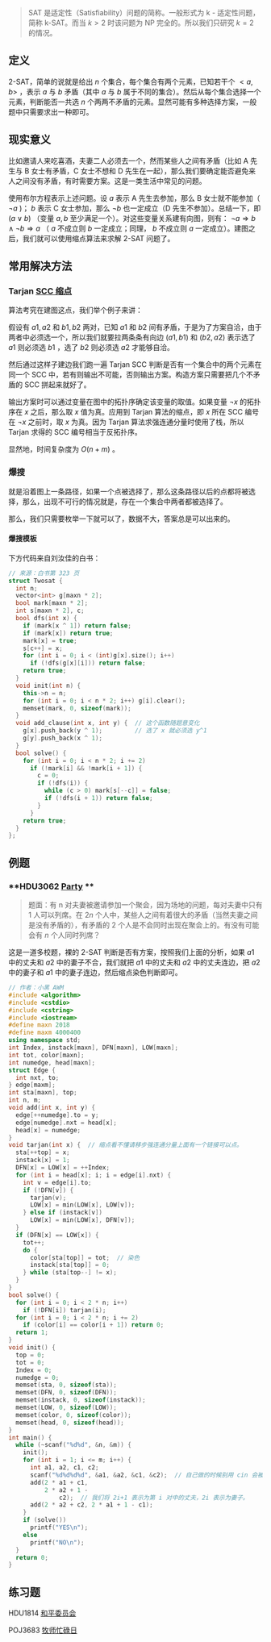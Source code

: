 > SAT 是适定性（Satisfiability）问题的简称。一般形式为 k - 适定性问题，简称 k-SAT。而当 $k>2$ 时该问题为 NP 完全的。所以我们只研究 $k=2$ 的情况。

## 定义

2-SAT，简单的说就是给出 $n$ 个集合，每个集合有两个元素，已知若干个 $<a,b>$ ，表示 $a$ 与 $b$ 矛盾（其中 $a$ 与 $b$ 属于不同的集合）。然后从每个集合选择一个元素，判断能否一共选 $n$ 个两两不矛盾的元素。显然可能有多种选择方案，一般题中只需要求出一种即可。

## 现实意义

比如邀请人来吃喜酒，夫妻二人必须去一个，然而某些人之间有矛盾（比如 A 先生与 B 女士有矛盾，C 女士不想和 D 先生在一起），那么我们要确定能否避免来人之间没有矛盾，有时需要方案。这是一类生活中常见的问题。

使用布尔方程表示上述问题。设 $a$ 表示 A 先生去参加，那么 B 女士就不能参加（ $\neg a$ )； $b$ 表示 C 女士参加，那么 $\neg b$ 也一定成立（D 先生不参加）。总结一下，即 $(a \vee b)$ （变量 $a, b$ 至少满足一个）。对这些变量关系建有向图，则有： $\neg a\Rightarrow b\wedge\neg b\Rightarrow a$ （ $a$ 不成立则 $b$ 一定成立；同理， $b$ 不成立则 $a$ 一定成立）。建图之后，我们就可以使用缩点算法来求解 2-SAT 问题了。

## 常用解决方法

### Tarjan [SCC 缩点](./scc.md) 

算法考究在建图这点，我们举个例子来讲：

假设有 ${a1,a2}$ 和 ${b1,b2}$ 两对，已知 $a1$ 和 $b2$ 间有矛盾，于是为了方案自洽，由于两者中必须选一个，所以我们就要拉两条条有向边 $(a1,b1)$ 和 $(b2,a2)$ 表示选了 $a1$ 则必须选 $b1$ ，选了 $b2$ 则必须选 $a2$ 才能够自洽。

然后通过这样子建边我们跑一遍 Tarjan SCC 判断是否有一个集合中的两个元素在同一个 SCC 中，若有则输出不可能，否则输出方案。构造方案只需要把几个不矛盾的 SCC 拼起来就好了。

输出方案时可以通过变量在图中的拓扑序确定该变量的取值。如果变量 $\neg x$ 的拓扑序在 $x$ 之后，那么取 $x$ 值为真。应用到 Tarjan 算法的缩点，即 $x$ 所在 SCC 编号在 $\neg x$ 之前时，取 $x$ 为真。因为 Tarjan 算法求强连通分量时使用了栈，所以 Tarjan 求得的 SCC 编号相当于反拓扑序。

显然地，时间复杂度为 $O(n+m)$ 。

### 爆搜

就是沿着图上一条路径，如果一个点被选择了，那么这条路径以后的点都将被选择，那么，出现不可行的情况就是，存在一个集合中两者都被选择了。

那么，我们只需要枚举一下就可以了，数据不大，答案总是可以出来的。

#### 爆搜模板

下方代码来自刘汝佳的白书：

```cpp
// 来源：白书第 323 页
struct Twosat {
  int n;
  vector<int> g[maxn * 2];
  bool mark[maxn * 2];
  int s[maxn * 2], c;
  bool dfs(int x) {
    if (mark[x ^ 1]) return false;
    if (mark[x]) return true;
    mark[x] = true;
    s[c++] = x;
    for (int i = 0; i < (int)g[x].size(); i++)
      if (!dfs(g[x][i])) return false;
    return true;
  }
  void init(int n) {
    this->n = n;
    for (int i = 0; i < n * 2; i++) g[i].clear();
    memset(mark, 0, sizeof(mark));
  }
  void add_clause(int x, int y) {  // 这个函数随题意变化
    g[x].push_back(y ^ 1);         // 选了 x 就必须选 y^1
    g[y].push_back(x ^ 1);
  }
  bool solve() {
    for (int i = 0; i < n * 2; i += 2)
      if (!mark[i] && !mark[i + 1]) {
        c = 0;
        if (!dfs(i)) {
          while (c > 0) mark[s[--c]] = false;
          if (!dfs(i + 1)) return false;
        }
      }
    return true;
  }
};
```

## 例题

###  **HDU3062 [Party](http://acm.hdu.edu.cn/showproblem.php?pid=3062) ** 

> 题面：有 n 对夫妻被邀请参加一个聚会，因为场地的问题，每对夫妻中只有 $1$ 人可以列席。在 $2n$ 个人中，某些人之间有着很大的矛盾（当然夫妻之间是没有矛盾的），有矛盾的 $2$ 个人是不会同时出现在聚会上的。有没有可能会有 $n$ 个人同时列席？

这是一道多校题，裸的 2-SAT 判断是否有方案，按照我们上面的分析，如果 $a1$ 中的丈夫和 $a2$ 中的妻子不合，我们就把 $a1$ 中的丈夫和 $a2$ 中的丈夫连边，把 $a2$ 中的妻子和 $a1$ 中的妻子连边，然后缩点染色判断即可。

```cpp
// 作者：小黑 AWM
#include <algorithm>
#include <cstdio>
#include <cstring>
#include <iostream>
#define maxn 2018
#define maxm 4000400
using namespace std;
int Index, instack[maxn], DFN[maxn], LOW[maxn];
int tot, color[maxn];
int numedge, head[maxn];
struct Edge {
  int nxt, to;
} edge[maxm];
int sta[maxn], top;
int n, m;
void add(int x, int y) {
  edge[++numedge].to = y;
  edge[numedge].nxt = head[x];
  head[x] = numedge;
}
void tarjan(int x) {  // 缩点看不懂请移步强连通分量上面有一个链接可以点。
  sta[++top] = x;
  instack[x] = 1;
  DFN[x] = LOW[x] = ++Index;
  for (int i = head[x]; i; i = edge[i].nxt) {
    int v = edge[i].to;
    if (!DFN[v]) {
      tarjan(v);
      LOW[x] = min(LOW[x], LOW[v]);
    } else if (instack[v])
      LOW[x] = min(LOW[x], DFN[v]);
  }
  if (DFN[x] == LOW[x]) {
    tot++;
    do {
      color[sta[top]] = tot;  // 染色
      instack[sta[top]] = 0;
    } while (sta[top--] != x);
  }
}
bool solve() {
  for (int i = 0; i < 2 * n; i++)
    if (!DFN[i]) tarjan(i);
  for (int i = 0; i < 2 * n; i += 2)
    if (color[i] == color[i + 1]) return 0;
  return 1;
}
void init() {
  top = 0;
  tot = 0;
  Index = 0;
  numedge = 0;
  memset(sta, 0, sizeof(sta));
  memset(DFN, 0, sizeof(DFN));
  memset(instack, 0, sizeof(instack));
  memset(LOW, 0, sizeof(LOW));
  memset(color, 0, sizeof(color));
  memset(head, 0, sizeof(head));
}
int main() {
  while (~scanf("%d%d", &n, &m)) {
    init();
    for (int i = 1; i <= m; i++) {
      int a1, a2, c1, c2;
      scanf("%d%d%d%d", &a1, &a2, &c1, &c2);  // 自己做的时候别用 cin 会被卡
      add(2 * a1 + c1,
          2 * a2 + 1 -
              c2);  // 我们将 2i+1 表示为第 i 对中的丈夫，2i 表示为妻子。
      add(2 * a2 + c2, 2 * a1 + 1 - c1);
    }
    if (solve())
      printf("YES\n");
    else
      printf("NO\n");
  }
  return 0;
}
```

## 练习题

HDU1814 [和平委员会](http://acm.hdu.edu.cn/showproblem.php?pid=1814) 

POJ3683 [牧师忙碌日](http://poj.org/problem?id=3683) 
